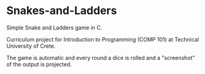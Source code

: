 # Snakes-and-Ladders
Simple Snake and Ladders game in C.

Curriculum project for Introduction to Programming (COMP 101) at Technical University of Crete.

The game is automatic and every round a dice is rolled and a "screenshot" of the output is projected.
